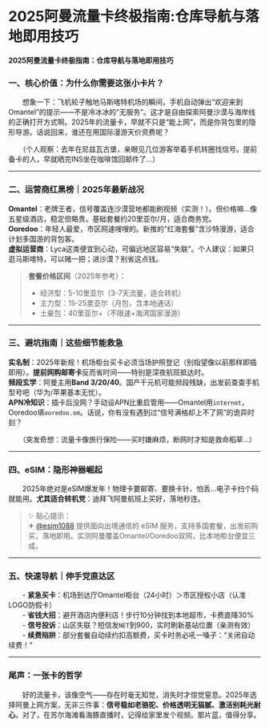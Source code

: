 # 2025阿曼流量卡终极指南:仓库导航与落地即用技巧

**2025阿曼流量卡终极指南：仓库导航与落地即用技巧**  

### 一、核心价值：为什么你需要这张小卡片？
　　想象一下：飞机轮子触地马斯喀特机场的瞬间，手机自动弹出“欢迎来到Omantel”的提示——不是冷冰冰的“无服务”。这才是自由探索阿曼沙漠与海岸线的正确打开方式啊。2025年的流量卡，早就不只是“能上网”，而是你背包里的隐形导游。话说回来，谁还在用国际漫游天价资费呢？  

　　（个人观察：去年在尼兹瓦古堡，亲眼见几位游客举着手机转圈找信号。提前备卡的人，早就晒完INS坐在咖啡馆回邮件了…）  

---

### 二、运营商红黑榜｜2025年最新战况  
**Omantel**：老牌王者，信号覆盖连沙漠营地都能刷视频（实测！）。但价格嘛…像五星级酒店，稳定但略贵。基础套餐约20里亚尔/月，适合商务党。  
**Ooredoo**：年轻人最爱，市区网速嗖嗖的。新推的“红海套餐”含沙特漫游，适合计划多国游的背包客。  
**虚拟运营商**：Lyca这类便宜到心动，可偏远地区容易“失联”。个人建议：如果只逛马斯喀特，可以赌一把；进沙漠？别省这点钱。  

> **套餐价格区间**（2025年参考）：  
> - 经济型：5-10里亚尔（3-7天流量，适合转机）  
> - 主力型：15-25里亚尔（月包，含本地通话）  
> - 土豪包：40里亚尔+（不限速+海湾国家漫游）  

---

### 三、避坑指南｜这些细节能救急  
**实名制**：2025年新规！机场柜台买卡必须当场护照登记（别指望像以前那样即插即用）。**提前网购邮寄卡**反而省时间——特别是深夜航班抵达时。  
**频段玄学**：阿曼主用**Band 3/20/40**。国产千元机可能频段残缺，出发前查查手机型号吧（华为/苹果基本无忧）。  
**APN冷知识**：插卡后没网？手动设APN比重启管用——Omantel用`internet`，Ooredoo填`ooredoo.om`。话说，你有没有遇到过“信号满格却上不了网”的诡异时刻？  

　　（突发奇想：流量卡像旅行保险——买时嫌麻烦，断网时才知是救命稻草…）  

---

### 四、eSIM：隐形神器崛起  
　　2025年绝对是eSIM爆发年！物理卡要邮寄、要换卡针、怕丢…电子卡扫个码就能用。**尤其适合转机党**：迪拜飞阿曼航班上买好，落地秒连。  
> ✨ 贴心提示：  
> ✈ [@esim1088](https://t.me/s/esim1088) 提供面向出境通信的 eSIM 服务，支持多国套餐，出发前购买，落地即用。实测阿曼覆盖Omantel/Ooredoo双网，比本地柜台便宜三成。  

---

### 五、快速导航｜伸手党直达区  
　　- **紧急买卡**：机场到达厅Omantel柜台（24小时）＞市区授权小店（认准LOGO防假卡）  
　　- **省钱大招**：避开酒店内便利店！步行10分钟找到本地超市，卡费直降30%  
　　- **信号投诉**：山区失联？短信发`NET`到900，实时刷新基站位置（亲测有效）  
　　- **续费陷阱**：部分套餐自动续约扣高额费，买卡时务必吼一嗓子：“关闭自动续费！”  

---

### 尾声：一张卡的哲学  
　　好的流量卡，该像空气——存在时毫无知觉，消失时才惊觉窒息。2025年选择阿曼上网方案，无非三件事：**信号稳如老骆驼、价格透明无猫腻、激活别耗光耐心**。对了，在苏尔海滩看海豚直播时，记得给家里发个视频。那片蓝，值得分享。